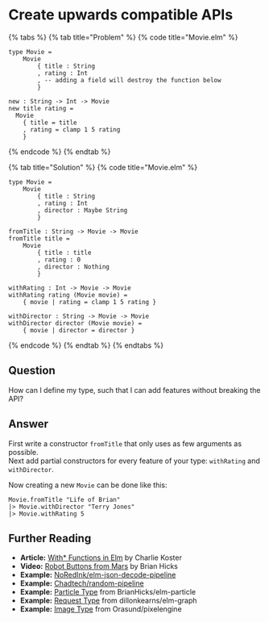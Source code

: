 # Create upwards compatible APIs

{% tabs %}
{% tab title="Problem" %}
{% code title="Movie.elm" %}
```text
type Movie =
    Movie 
        { title : String
        , rating : Int
        , -- adding a field will destroy the function below
        }

new : String -> Int -> Movie
new title rating =
  Movie
    { title = title
    , rating = clamp 1 5 rating
    }
```
{% endcode %}
{% endtab %}

{% tab title="Solution" %}
{% code title="Movie.elm" %}
```text
type Movie =
    Movie 
        { title : String
        , rating : Int
        , director : Maybe String
        }

fromTitle : String -> Movie -> Movie
fromTitle title =
    Movie 
        { title : title
        , rating : 0
        , director : Nothing
        }

withRating : Int -> Movie -> Movie
withRating rating (Movie movie) =
    { movie | rating = clamp 1 5 rating }

withDirector : String -> Movie -> Movie
withDirector director (Movie movie) =
    { movie | director = director }
```
{% endcode %}
{% endtab %}
{% endtabs %}

## Question

How can I define my type, such that I can add features without breaking the API?

## Answer

First write a constructor `fromTitle` that only uses as few arguments as possible.  
Next add partial constructors for every feature of your type: `withRating`  and `withDirector`.

Now creating a new `Movie` can be done like this:

```text
Movie.fromTitle "Life of Brian"
|> Movie.withDirector "Terry Jones"
|> Movie.withRating 5
```

## Further Reading

* **Article:** [With\* Functions in Elm](https://medium.com/@ckoster22/with-functions-in-elm-a88dc0e1f851) by  Charlie Koster
* **Video:** [Robot Buttons from Mars](https://www.youtube.com/watch?v=PDyWP-0H4Zo) by Brian Hicks
* **Example:** [NoRedInk/elm-json-decode-pipeline](https://package.elm-lang.org/packages/NoRedInk/elm-json-decode-pipeline/latest/)
* **Example:** [Chadtech/random-pipeline](https://package.elm-lang.org/packages/Chadtech/random-pipeline/latest/)
* **Example:** [Particle Type](https://package.elm-lang.org/packages/BrianHicks/elm-particle/latest/Particle#Particle) from BrianHicks/elm-particle
* **Example:** [Request Type](https://package.elm-lang.org/packages/dillonkearns/elm-graphql/latest/Graphql-Http#withHeader) from dillonkearns/elm-graph
* **Example:** [Image Type](https://package.elm-lang.org/packages/Orasund/pixelengine/latest/PixelEngine-Image#Image) from Orasund/pixelengine

